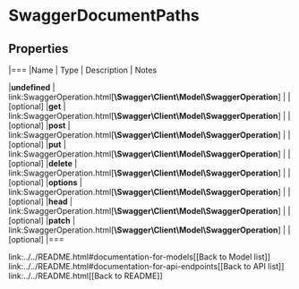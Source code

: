 # SwaggerDocumentPaths

## Properties
|===
|Name | Type | Description | Notes

|**undefined** | link:SwaggerOperation.html[**\Swagger\Client\Model\SwaggerOperation**] |  | [optional] 
|**get** | link:SwaggerOperation.html[**\Swagger\Client\Model\SwaggerOperation**] |  | [optional] 
|**post** | link:SwaggerOperation.html[**\Swagger\Client\Model\SwaggerOperation**] |  | [optional] 
|**put** | link:SwaggerOperation.html[**\Swagger\Client\Model\SwaggerOperation**] |  | [optional] 
|**delete** | link:SwaggerOperation.html[**\Swagger\Client\Model\SwaggerOperation**] |  | [optional] 
|**options** | link:SwaggerOperation.html[**\Swagger\Client\Model\SwaggerOperation**] |  | [optional] 
|**head** | link:SwaggerOperation.html[**\Swagger\Client\Model\SwaggerOperation**] |  | [optional] 
|**patch** | link:SwaggerOperation.html[**\Swagger\Client\Model\SwaggerOperation**] |  | [optional] 
|===

link:../../README.html#documentation-for-models[[Back to Model list]] link:../../README.html#documentation-for-api-endpoints[[Back to API list]] link:../../README.html[[Back to README]]



